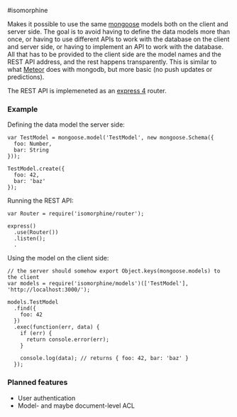 #isomorphine

Makes it possible to use the same [mongoose](http://mongoosejs.com/) models both on the client and server side.
The goal is to avoid having to define the data models more than once, or having to use different APIs to work with the database on the client and server side,
or having to implement an API to work with the database.
All that has to be provided to the client side are the model names and the REST API address, and the rest happens transparently.
This is similar to what [Meteor](https://www.meteor.com/) does with mongodb, but more basic (no push updates or predictions).

The REST API is implemeneted as an [express 4](http://expressjs.com/) router.

### Example

Defining the data model the server side:
```
var TestModel = mongoose.model('TestModel', new mongoose.Schema({
  foo: Number,
  bar: String
}));

TestModel.create({
  foo: 42,
  bar: 'baz'
});
```

Running the REST API:

```
var Router = require('isomorphine/router');

express()
  .use(Router())
  .listen();
  .
```

Using the model on the client side:
```
// the server should somehow export Object.keys(mongoose.models) to the client
var models = require('isomorphine/models')(['TestModel'], 'http://localhost:3000/');

models.TestModel
  .find({
    foo: 42
  })
  .exec(function(err, data) {
    if (err) {
      return console.error(err);
    }

    console.log(data); // returns { foo: 42, bar: 'baz' }
  });
```

### Planned features

 * User authentication
 * Model- and maybe document-level ACL